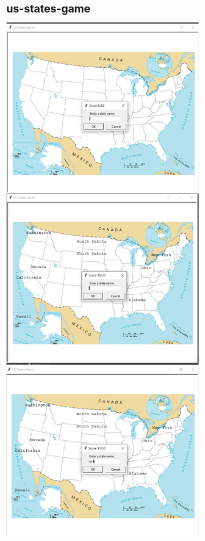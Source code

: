 # us-states-game
![Screenshot](us-states-game-start/images/us_1.PNG)
![Screenshot](us-states-game-start/images/us_2.PNG)
![Screenshot](us-states-game-start/images/us_3.PNG)
